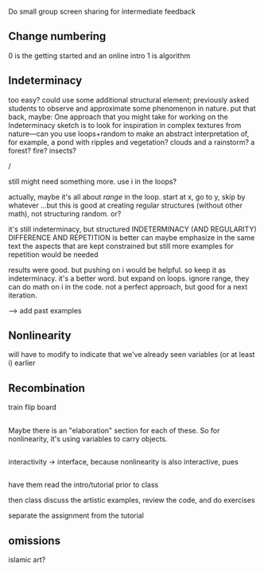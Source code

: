 
Do small group screen sharing for intermediate feedback

## Change numbering

0 is the getting started and an online intro
1 is algorithm


## Indeterminacy

too easy? could use some additional structural element; previously asked students to observe and approximate some phenomenon in nature. put that back, maybe:
One approach that you might take for working on the Indeterminacy sketch is to look for inspiration in complex textures from nature—can you use loops+random to make an abstract interpretation of, for example, a pond with ripples and vegetation? clouds and a rainstorm? a forest? fire? insects?

/

still might need something more. use i in the loops?

actually, maybe it's all about _range_ in the loop. start at x, go to y, skip by whatever
...but this is good at creating regular structures (without other math), not structuring random. or?

it's still indeterminacy, but structured
INDETERMINACY (AND REGULARITY)
DIFFERENCE AND REPETITION is better
can maybe emphasize in the same text the aspects that are kept constrained
but still more examples for repetition would be needed

results were good. but pushing on i would be helpful.
so keep it as indeterminacy. it's a better word. but expand on loops. ignore range, they can do math on i in the code. not a perfect approach, but good for a next iteration.  

--> add past examples


## Nonlinearity

will have to modify to indicate that we've already seen variables (or at least i) earlier


## Recombination

train flip board


##

Maybe there is an "elaboration" section for each of these. So for nonlinearity, it's using variables to carry objects.


##


interactivity -> interface, because nonlinearity is also interactive, pues


##

have them read the intro/tutorial prior to class

then class discuss the artistic examples, review the code, and do exercises

separate the assignment from the tutorial

##


## omissions

islamic art?
